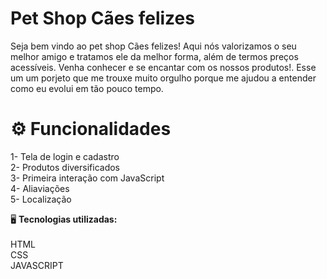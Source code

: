 # Pet Shop Cães felizes
Seja bem vindo ao pet shop Cães felizes! Aqui nós valorizamos o seu melhor amigo e tratamos ele da melhor forma, além de termos preços acessíveis. Venha conhecer e se encantar com os nossos produtos!. Esse um um porjeto que me trouxe muito orgulho porque me ajudou a entender como eu evolui em tão pouco tempo.

# ⚙ Funcionalidades 
1- Tela de login e cadastro <br>
2- Produtos diversificados <br>
3- Primeira interação com JavaScript <br>
4- Aliaviações <br>
5- Localização <br>

🖥️ **Tecnologias utilizadas:**<br><br>
HTML <br>
CSS <br>
JAVASCRIPT <br>
